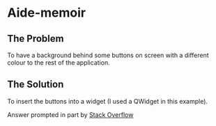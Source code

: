 Aide-memoir
======

The Problem
-------
To have a background behind some buttons on screen with a different colour to the rest of the application.

The Solution
-------

To insert the buttons into a widget (I used a QWidget in this example).

Answer prompted in part by [Stack Overflow](http://stackoverflow.com/questions/18796841/qt-and-grouping-by-rectangle-with-qt-designer)

